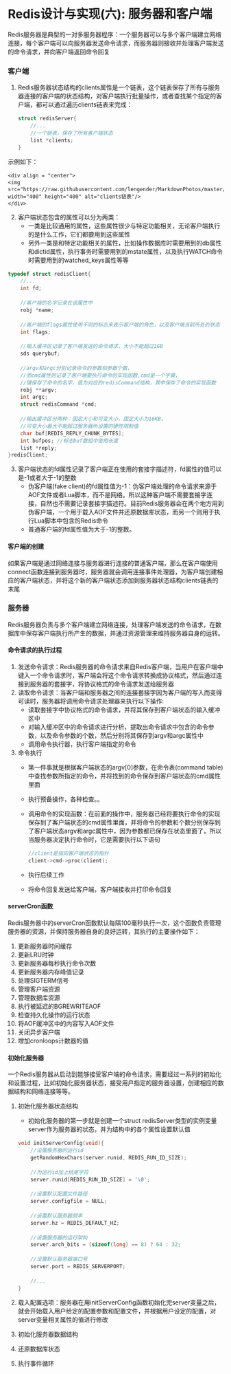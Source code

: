 ﻿# Redis设计与实现(六): 服务器和客户端

Redis服务器是典型的一对多服务器程序：一个服务器可以与多个客户端建立网络连接，每个客户端可以向服务器发送命令请求，而服务器则接收并处理客户端发送的命令请求，并向客户端返回命令回复

### 客户端
1. Redis服务器状态结构的clients属性是一个链表，这个链表保存了所有与服务器连接的客户端的状态结构，对客户端执行批量操作，或者查找某个指定的客户端，都可以通过遍历clients链表来完成：

    ```cpp
    struct redisServer{
        //...
        //一个链表，保存了所有客户端状态
        list *clients;
    }
    ```
示例如下：

    <div align = "center">
    <img src="https://raw.githubusercontent.com/lengender/MarkdownPhotos/master/clients%E9%93%BE%E8%A1%A8.png" width="400" height="400" alt="clients链表"/>
    </div>
    
2. 客户端状态包含的属性可以分为两类：
    * 一类是比较通用的属性，这些属性很少与特定功能相关，无论客户端执行的是什么工作，它们都要用到这些属性
    * 另外一类是和特定功能相关的属性，比如操作数据库时需要用到的db属性和dictid属性，执行事务时需要用到的mstate属性，以及执行WATCH命令时需要用到的watched_keys属性等等

```cpp
typedef struct redisClient{
    //...
    int fd;
    
    //客户端的名字记录在该属性中
    robj *name;
    
    //客户端的flags属性使用不同的标志来表示客户端的角色，以及客户端当前所处的状态
    int flags;
    
    //输入缓冲区记录了客户端发送的命令请求，大小不能超过1GB
    sds querybuf;
    
    //argv和argc分别记录命令的参数和参数个数，
    //而cmd属性则记录了客户端要执行命令的实现函数,cmd是一个字典，
    //键保存了命令的名字，值为对应的redisCommand结构，其中保存了命令的实现函数
    robj **argv;
    int argc;
    struct redisCommand *cmd;
    
    //输出缓冲区分两种：固定大小和可变大小，固定大小为16KB，
    //可变大小最大不能超过服务器所设置的硬性限制值
    char buf[REDIS_REPLY_CHUNK_BYTES];
    int bufpos; //标志buf数组中使用长度
    list *reply;
}redisClient;
```

3. 客户端状态的fd属性记录了客户端正在使用的套接字描述符，fd属性的值可以是-1或者大于-1的整数
    * 伪客户端(fake client)的fd属性值为-1：伪客户端处理的命令请求来源于AOF文件或者Lua脚本，而不是网络。所以这种客户端不需要套接字连接，自然也不需要记录套接字描述符。目前Redis服务器会在两个地方用到伪客户端，一个用于载入AOF文件并还原数据库状态，而另一个则用于执行Lua脚本中包含的Redis命令
    * 普通客户端的fd属性值为大于-1的整数。

#### 客户端的创建
如果客户端是通过网络连接与服务器进行连接的普通客户端，那么在客户端使用connect函数连接到服务器时，服务器就会调用连接事件处理器，为客户端创建相应的客户端状态，并将这个新的客户端状态添加到服务器状态结构clients链表的末尾


### 服务器
Redis服务器负责与多个客户端建立网络连接，处理客户端发送的命令请求，在数据库中保存客户端执行所产生的数据，并通过资源管理来维持服务器自身的运转。

#### 命令请求的执行过程
1. 发送命令请求：Redis服务器的命令请求来自Redis客户端，当用户在客户端中键入一个命令请求时，客户端会将这个命令请求转换成协议格式，然后通过连接到服务器的套接字，将协议格式的命令请求发送给服务器
2. 读取命令请求：当客户端和服务器之间的连接套接字因为客户端的写入而变得可读时，服务器将调用命令请求处理器来执行以下操作:
    * 读取套接字中协议格式的命令请求，并将其保存到客户端状态的输入缓冲区中
    * 对输入缓冲区中的命令请求进行分析，提取出命令请求中包含的命令参数，以及命令参数的个数，然后分别将其保存到argv和argc属性中
    * 调用命令执行器，执行客户端指定的命令
3. 命令执行
    * 第一件事就是根据客户端状态的argv[0]参数，在命令表(command table)中查找参数所指定的命令，并将找到的命令保存到客户端状态的cmd属性里面
    * 执行预备操作，各种检查。。
    * 调用命令的实现函数：在前面的操作中，服务器已经将要执行命令的实现保存到了客户端状态的cmd属性里面，并将命令的参数和个数分别保存到了客户端状态argv和argc属性中，因为参数都已保存在状态里面了，所以当服务器决定执行命令时，它是需要执行以下语句

        ```cpp
        //client是指向客户端状态的指针
        client->cmd->proc(client);
        ```
    * 执行后续工作    
    * 将命令回复发送给客户端，客户端接收并打印命令回复
#### serverCron函数
Redis服务器中的serverCron函数默认每隔100毫秒执行一次，这个函数负责管理服务器的资源，并保持服务器自身的良好运转，其执行的主要操作如下：
1. 更新服务器时间缓存
2. 更新LRU时钟
3. 更新服务器每秒执行命令次数
4. 更新服务器内存峰值记录
5. 处理SIGTERM信号
6. 管理客户端资源
7. 管理数据库资源
8. 执行被延迟的BGREWRITEAOF
9. 检查持久化操作的运行状态
10. 将AOF缓冲区中的内容写入AOF文件
11. 关闭异步客户端
12. 增加cronloops计数器的值

#### 初始化服务器
一个Redis服务器从启动到能够接受客户端的命令请求，需要经过一系列的初始化和设置过程，比如初始化服务器状态，接受用户指定的服务器设置，创建相应的数据结构和网络连接等等。

1. 初始化服务器状态结构
    * 初始化服务器的第一步就是创建一个struct redisServer类型的实例变量server作为服务器的状态，并为结构中的各个属性设置默认值
    
    ```cpp
    void initServerConfig(void){
        //设置服务器的运行id
        getRandomHexChars(server.runid, REDIS_RUN_ID_SIZE);
        
        //为运行id加上结尾字符
        server.runid[REDIS_RUN_ID_SIZE] = '\0';
        
        //设置默认配置文件路径
        server.configfile = NULL;
        
        //设置默认服务器频率
        server.hz = REDIS_DEFAULT_HZ;
        
        //设置服务器的运行架构
        server.arch_bits = (sizeof(long) == 8) ? 64 : 32;
        
        //设置默认服务器端口号
        server.port = REDIS_SERVERPORT;
        
        //...
    }    
    ```
2. 载入配置选项：服务器在用initServerConfig函数初始化完server变量之后，就会开始载入用户给定的配置参数和配置文件，并根据用户设定的配置，对server变量相关属性的值进行修改
3. 初始化服务器数据结构
4. 还原数据库状态
5. 执行事件循环




